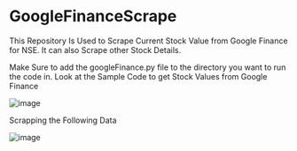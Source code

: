 # GoogleFinanceScrape
This Repository Is Used to Scrape Current Stock Value from Google Finance for NSE. It can also Scrape other Stock Details. 

Make Sure to add the googleFinance.py file to the directory you want to run the code in. 
Look at the Sample Code to get Stock Values from Google Finance 

![image](https://github.com/devdhawan2689/GoogleFinanceScrape/assets/54425780/79e812c2-f5f8-493d-a42e-fd2f33f6d268)

Scrapping the Following Data 

![image](https://github.com/devdhawan2689/GoogleFinanceScrape/assets/54425780/c0866608-c138-4c7a-82a2-98dbc8a2a4bf)

